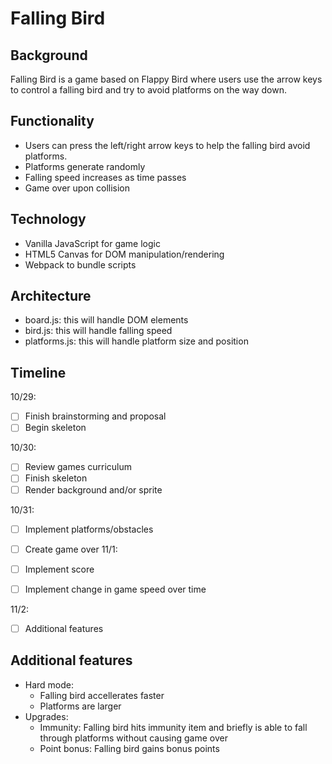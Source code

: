 # Falling Bird

## Background
Falling Bird is a game based on Flappy Bird where users use the arrow keys to control a falling bird and try to avoid platforms on the way down.

## Functionality
* Users can press the left/right arrow keys to help the falling bird avoid platforms.
* Platforms generate randomly
* Falling speed increases as time passes
* Game over upon collision

## Technology
* Vanilla JavaScript for game logic 
* HTML5 Canvas for DOM manipulation/rendering 
* Webpack to bundle scripts

## Architecture 
* board.js: this will handle DOM elements
* bird.js: this will handle falling speed
* platforms.js: this will handle platform size and position


## Timeline 
10/29: 
 
- [ ] Finish brainstorming and proposal
- [ ] Begin skeleton

10/30:
- [ ] Review games curriculum
- [ ] Finish skeleton
- [ ] Render background and/or sprite

10/31:
- [ ] Implement platforms/obstacles
- [ ] Create game over
11/1:

- [ ] Implement score
- [ ] Implement change in game speed over time

11/2:
- [ ] Additional features

## Additional features
* Hard mode:
  * Falling bird accellerates faster
  * Platforms are larger
* Upgrades:
  * Immunity: Falling bird hits immunity item and briefly is able to fall through platforms without causing game over
  * Point bonus: Falling bird gains bonus points
